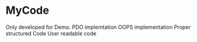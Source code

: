 # MyCode 
Only developed for Demo.
PDO implemtation
OOPS implementation
Proper structured Code
User readable code




